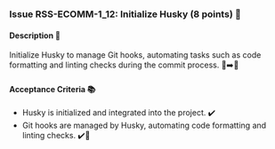 ### Issue RSS-ECOMM-1_12: Initialize Husky (8 points) 🐶

#### Description 📝

Initialize Husky to manage Git hooks, automating tasks such as code formatting and linting checks during the commit process. 📝➡️🔎

#### Acceptance Criteria 📚

- Husky is initialized and integrated into the project. ✔️
- Git hooks are managed by Husky, automating code formatting and linting checks. ✔️🔄

